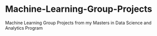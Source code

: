 # Machine-Learning-Group-Projects
Machine Learning Group Projects from my Masters in Data Science and Analytics Program
